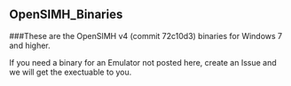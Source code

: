 ## OpenSIMH_Binaries

###These are the OpenSIMH v4 (commit 72c10d3) binaries for Windows 7 and higher.

If you need a binary for an Emulator not posted here, create an Issue and we will get the exectuable to you.
